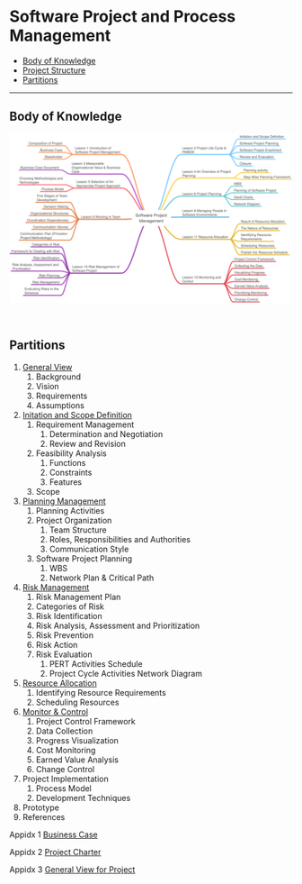 # Software Project and Process Management

* [Body of Knowledge](#body-of-knowledge)
* [Project Structure](#project-structure)
* [Partitions](#partitions)


------

## Body of Knowledge

![BOK](BOK.png)

<br/>

## Partitions

1. [General View](https://github.com/geovannig1/Software-Project-and-Process-Management/blob/master/partition/General%20View/General%20View.md)
   1. Background
   2. Vision
   3. Requirements
   4. Assumptions
2. [Initation and Scope Definition](https://github.com/geovannig1/Software-Project-and-Process-Management/blob/master/partition/Initiation%20and%20Scope%20Definition/Initiation-and-Scope-Definition.md)
   1. Requirement Management
      1. Determination and Negotiation
      2. Review and Revision
   2. Feasibility Analysis
      1. Functions
      2. Constraints
      3. Features
   3. Scope
3. [Planning Management](https://github.com/geovannig1/Software-Project-and-Process-Management/blob/master/partition/Planning%20Management/Planning-Management.md)
   1. Planning Activities
   2. Project Organization
      1. Team Structure
      2. Roles, Responsibilities and Authorities
      3. Communication Style
   3. Software Project Planning
      1. WBS
      2. Network Plan & Critical Path
4. [Risk Management](https://github.com/geovannig1/Software-Project-and-Process-Management/blob/master/partition/Risk%20Management/Risk-Management.md)
   1. Risk Management Plan
   2. Categories of Risk
   3. Risk Identification
   4. Risk Analysis, Assessment and Prioritization
   5. Risk Prevention
   6. Risk Action
   7. Risk Evaluation
      1. PERT Activities Schedule
      2. Project Cycle Activities Network Diagram
5. [Resource Allocation](https://github.com/geovannig1/Software-Project-and-Process-Management/blob/master/partition/Resource%20Allocation/Resource-Allocation.md)
   1. Identifying Resource Requirements
   2. Scheduling Resources
6. [Monitor & Control](https://github.com/geovannig1/Software-Project-and-Process-Management/blob/master/partition/Monitor%20%26%20Control/Monitor_and_Control.md)
   1. Project Control Framework
   2. Data Collection
   3. Progress Visualization
   4. Cost Monitoring
   5. Earned Value Analysis
   6. Change Control
7. Project Implementation
   1. Process Model
   2. Development Techniques
8. Prototype
9. References

Appidx 1 [Business Case](https://github.com/geovannig1/Software-Project-and-Process-Management/blob/master/partition/Business%20Case/Business%20Case%20for%20the%20%22Online%20Entity%20Game%20Store%20——%20ICE%22%20Project.md)

Appidx 2 [Project Charter](https://github.com/geovannig1/Software-Project-and-Process-Management/blob/master/partition/Project%20Charter/Project%20Charter.md)

Appidx 3 [General View for Project](https://github.com/geovannig1/Software-Project-and-Process-Management/blob/master/partition/General%20View/General%20View%20for%20the%20"Online%20Entity%20Game%20Store%20——%20ICE"%20Project.md)

<br/>

